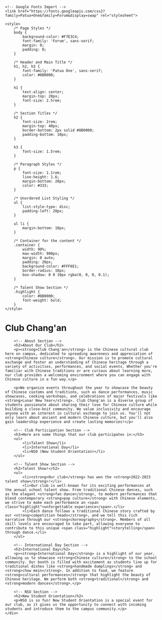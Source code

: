 <!DOCTYPE html>
<html lang="en">
<head>
    <meta charset="UTF-8">
    <meta name="viewport" content="width=device-width, initial-scale=1.0">
    <meta http-equiv="X-UA-Compatible" content="IE=edge">
    <title>Club Chang'an</title>
    
    <!-- Google Fonts Import -->
    <link href="https://fonts.googleapis.com/css2?family=Patua+One&family=Forum&display=swap" rel="stylesheet">

    <style>
        /* Page Styles */
        body {
            background-color: #F7E3C4;
            font-family: 'Forum', sans-serif;
            margin: 0;
            padding: 0;
        }

        /* Header and Main Title */
        h1, h2, h3 {
            font-family: 'Patua One', sans-serif;
            color: #8B0000;
        }

        h1 {
            text-align: center;
            margin-top: 20px;
            font-size: 2.5rem;
        }

        /* Section Titles */
        h2 {
            font-size: 2rem;
            margin-top: 40px;
            border-bottom: 2px solid #8B0000;
            padding-bottom: 10px;
        }

        h3 {
            font-size: 1.5rem;
        }

        /* Paragraph Styles */
        p {
            font-size: 1.1rem;
            line-height: 1.6;
            margin-bottom: 20px;
            color: #333;
        }

        /* Unordered List Styling */
        ul {
            list-style-type: disc;
            padding-left: 20px;
        }

        ul li {
            margin-bottom: 10px;
        }

        /* Container for the content */
        .container {
            width: 90%;
            max-width: 900px;
            margin: 0 auto;
            padding: 20px;
            background-color: #FFF8E1;
            border-radius: 10px;
            box-shadow: 0 0 10px rgba(0, 0, 0, 0.1);
        }

        /* Talent Show Section */
        .highlight {
            color: #8B0000;
            font-weight: bold;
        }
    </style>
</head>
<body>
    <!-- Main Content Wrapper -->
    <div class="container">
        <h1>Club Chang'an</h1>

        <!-- About Section -->
        <h2>About Our Club</h2>
        <p><strong>Club Chang'an</strong> is the Chinese cultural club here on campus, dedicated to spreading awareness and appreciation of <strong>Chinese culture</strong>. Our mission is to promote cultural exchange and foster an understanding of Chinese heritage through a variety of activities, performances, and social events. Whether you're familiar with Chinese traditions or are curious about learning more, our club provides a welcoming environment where you can engage with Chinese culture in a fun way.</p>

        <p>We organize events throughout the year to showcase the beauty of Chinese customs and traditions, such as dance performances, music showcases, cooking workshops, and celebrations of major festivals like <strong>Lunar New Year</strong>. Club Chang'an is a diverse group of students passionate about sharing their love for Chinese culture while building a close-knit community. We value inclusivity and encourage anyone with an interest in cultural exchange to join us. You'll not only learn about ancient and modern Chinese culture, but you'll also gain leadership experience and create lasting memories!</p>

        <!-- Club Participation Section -->
        <h3>Here are some things that our club participates in:</h3>
        <ul>
            <li>Talent Show</li>
            <li>International Day</li>
            <li>NSO (New Student Orientation)</li>
        </ul>

        <!-- Talent Show Section -->
        <h2>Talent Show!</h2>
        <ul>
            <li><strong>Our club</strong> has won the <strong>2022-2023 talent show</strong>!</li>
            <li>Our club is well-known for its exciting performances at the annual school talent show. From traditional Chinese dances, such as the elegant <strong>fan dance</strong>, to modern performances that blend contemporary <strong>pop culture</strong> with Chinese elements, we strive to make each performance an <span class="highlight">unforgettable experience</span>.</li>
            <li>Each dance follows a traditional Chinese story crafted by our <strong>competition heads</strong>, and we tell this rich narrative through our <strong>choreography</strong>. Members of all skill levels are encouraged to take part, allowing everyone to contribute to this unique <span class="highlight">storytelling</span> through dance.</li>
        </ul>

        <!-- International Day Section -->
        <h2>International Day</h2>
        <p><strong>International Day</strong> is a highlight of our year, allowing us to showcase <strong>Chinese culture</strong> to the school community. Our booth is filled with excitement as students line up for traditional dishes like <strong>handmade dumplings</strong> and <strong>chow mein</strong>. In addition to food, we feature <strong>cultural performances</strong> that highlight the beauty of Chinese heritage. We perform both <strong>traditional</strong> and <strong>modern dances</strong>.</p>

        <!-- NSO Section -->
        <h2>New Student Orientation</h2>
        <p>NSO is so fun! New Student Orientation is a special event for our club, as it gives us the opportunity to connect with incoming students and introduce them to the campus community.</p>
    </div>
</body>
</html>
